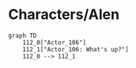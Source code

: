 # Characters/Alen


```mermaid
graph TD
    112_0["Actor_106"]
    112_1["Actor_106: What's up?"]
    112_0 --> 112_1
```